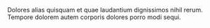 Dolores alias quisquam et quae laudantium dignissimos nihil rerum. Tempore dolorem autem corporis dolores porro modi sequi.